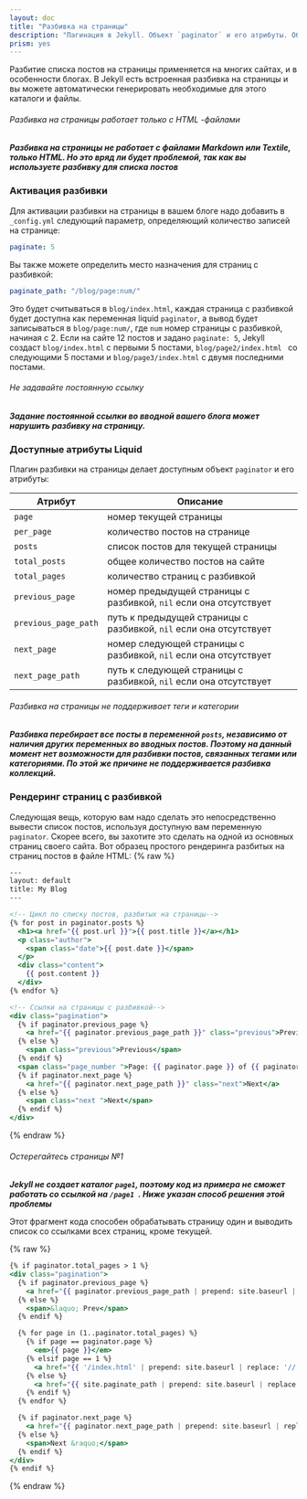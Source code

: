 ```yaml
---
layout: doc
title: "Разбивка на страницы"
description: "Пагинация в Jekyll. Объект `paginator` и его атрибуты. Образцы кода с разбивкой на страницы."
prism: yes
---
```

Разбитие списка постов на страницы применяется на многих сайтах, и в особенности блогах. В Jekyll есть встроенная разбивка на страницы и вы можете автоматически генерировать необходимые для этого каталоги и файлы.

###### Разбивка на страницы работает только с HTML -файлами
***Разбивка на страницы  не работает с файлами Markdown или Textile, только HTML. Но это вряд ли будет проблемой, так как вы используете разбивку для списка постов***

### Активация разбивки

Для активации разбивки на страницы в вашем блоге надо добавить в `_config.yml` следующий параметр, определяющий количество записей на странице:

```yaml
paginate: 5
```

Вы также можете определить место назначения для страниц с разбивкой:

```yaml
paginate_path: "/blog/page:num/"
```

Это будет считываться в `blog/index.html`,  каждая страница с разбивкой будет доступна как переменная liquid `paginator`, а вывод будет записываться в `blog/page:num/`, где `num` номер страницы с разбивкой, начиная с 2. Если на сайте 12 постов и задано `paginate: 5`, Jekyll создаст `blog/index.html` с первыми 5 постами, `blog/page2/index.html ` со следующими 5 постами и `blog/page3/index.html` с двумя последними постами.

###### Не задавайте постоянную ссылку
***Задание постоянной ссылки во вводной вашего блога может нарушить разбивку на страницу.***

### Доступные атрибуты Liquid

Плагин разбивки на страницы делает доступным объект `paginator` и его атрибуты:

Атрибут |Описание
--------|--------
`page` | номер текущей страницы
`per_page` |количество постов на странице
`posts` | список постов для текущей страницы
`total_posts` | общее количество постов на сайте
`total_pages` | количество страниц с разбивкой
`previous_page` | номер предыдущей страницы с разбивкой, `nil` если она отсутствует
`previous_page_path` | путь к предыдущей страницы с разбивкой, `nil` если она отсутствует
`next_page` | номер следующей страницы с разбивкой, `nil` если она отсутствует
`next_page_path` | путь к следующей страницы с разбивкой, `nil` если она отсутствует

###### Разбивка на страницы не поддерживает теги и категории
***Разбивка перебирает все посты в переменной `posts`, независимо от наличия других переменных во вводных постов. Поэтому на данный момент нет возможности для разбивки постов, связанных тегами или категориями. По этой же причине не поддерживается разбивка коллекций.***

### Рендеринг  страниц с разбивкой

Следующая вещь, которую вам надо сделать это непосредственно вывести список постов, используя доступную вам переменную `paginator`. Скорее всего, вы захотите это сделать на одной из основных страниц своего сайта. Вот образец простого рендеринга разбитых на страниц постов в файле HTML:
{% raw %}
```handlebars
---
layout: default
title: My Blog
---

<!-- Цикл по списку постов, разбитых на страницы-->
{% for post in paginator.posts %}
  <h1><a href="{{ post.url }}">{{ post.title }}</a></h1>
  <p class="author">
    <span class="date">{{ post.date }}</span>
  </p>
  <div class="content">
    {{ post.content }}
  </div>
{% endfor %}

<!-- Ссылки на страницы с разбивкой-->
<div class="pagination">
  {% if paginator.previous_page %}
    <a href="{{ paginator.previous_page_path }}" class="previous">Previous</a>
  {% else %}
    <span class="previous">Previous</span>
  {% endif %}
  <span class="page_number ">Page: {{ paginator.page }} of {{ paginator.total_pages }}</span>
  {% if paginator.next_page %}
    <a href="{{ paginator.next_page_path }}" class="next">Next</a>
  {% else %}
    <span class="next ">Next</span>
  {% endif %}
</div>
```
{% endraw %}
###### Остерегайтесь страницы №1
***Jekyll не создает каталог `page1`, поэтому код из примера не сможет работать со ссылкой на  `/page1 `. Ниже указан способ решения этой проблемы***

Этот фрагмент кода способен обрабатывать страницу один и выводить список со ссылками всех страниц, кроме текущей.

{% raw %}
```handlebars
{% if paginator.total_pages > 1 %}
<div class="pagination">
  {% if paginator.previous_page %}
    <a href="{{ paginator.previous_page_path | prepend: site.baseurl | replace: '//', '/' }}">&laquo; Prev</a>
  {% else %}
    <span>&laquo; Prev</span>
  {% endif %}

  {% for page in (1..paginator.total_pages) %}
    {% if page == paginator.page %}
      <em>{{ page }}</em>
    {% elsif page == 1 %}
      <a href="{{ '/index.html' | prepend: site.baseurl | replace: '//', '/' }}">{{ page }}</a>
    {% else %}
      <a href="{{ site.paginate_path | prepend: site.baseurl | replace: '//', '/' | replace: ':num', page }}">{{ page }}</a>
    {% endif %}
  {% endfor %}

  {% if paginator.next_page %}
    <a href="{{ paginator.next_page_path | prepend: site.baseurl | replace: '//', '/' }}">Next &raquo;</a>
  {% else %}
    <span>Next &raquo;</span>
  {% endif %}
</div>
{% endif %}
```
{% endraw %}
